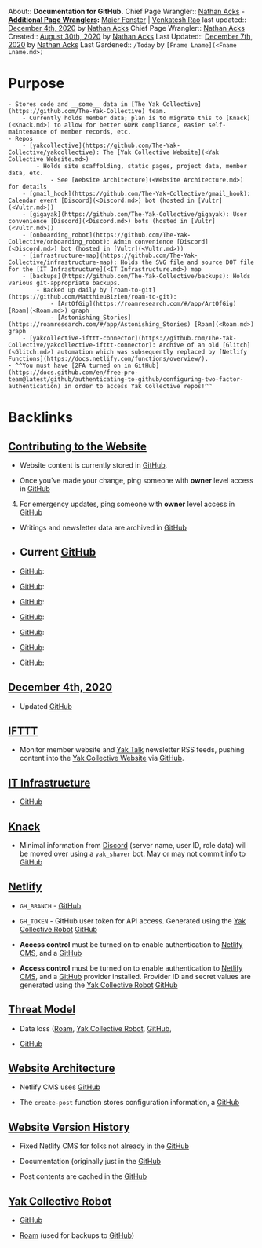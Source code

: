 About:: __Documentation for GitHub.__
Chief Page Wrangler:: [Nathan Acks](<Nathan Acks.md>)
    - **[Additional Page Wranglers](<Additional Page Wranglers.md>):** [Maier Fenster](<Maier Fenster.md>) | [Venkatesh Rao](<Venkatesh Rao.md>)
last updated:: [December 4th, 2020](<December 4th, 2020.md>) by [Nathan Acks](<Nathan Acks.md>)
Chief Page Wrangler:: [Nathan Acks](<Nathan Acks.md>)
Created:: [August 30th, 2020](<August 30th, 2020.md>) by [Nathan Acks](<Nathan Acks.md>)
Last Updated:: [December 7th, 2020](<December 7th, 2020.md>) by [Nathan Acks](<Nathan Acks.md>)
Last Gardened:: `/Today` by `[Fname Lname](<Fname Lname.md>)`
# Purpose
    - Stores code and __some__ data in [The Yak Collective](https://github.com/The-Yak-Collective) team.
        - Currently holds member data; plan is to migrate this to [Knack](<Knack.md>) to allow for better GDPR compliance, easier self-maintenance of member records, etc.
    - Repos
        - [yakcollective](https://github.com/The-Yak-Collective/yakcollective): The [Yak Collective Website](<Yak Collective Website.md>)
            - Holds site scaffolding, static pages, project data, member data, etc.
                - See [Website Architecture](<Website Architecture.md>) for details
        - [gmail_hook](https://github.com/The-Yak-Collective/gmail_hook): Calendar event [Discord](<Discord.md>) bot (hosted in [Vultr](<Vultr.md>))
        - [gigayak](https://github.com/The-Yak-Collective/gigayak): User convenience [Discord](<Discord.md>) bots (hosted in [Vultr](<Vultr.md>))
        - [onboarding_robot](https://github.com/The-Yak-Collective/onboarding_robot): Admin convenience [Discord](<Discord.md>) bot (hosted in [Vultr](<Vultr.md>))
        - [infrastructure-map](https://github.com/The-Yak-Collective/infrastructure-map): Holds the SVG file and source DOT file for the [IT Infrastructure](<IT Infrastructure.md>) map
        - [backups](https://github.com/The-Yak-Collective/backups): Holds various git-appropriate backups.
            - Backed up daily by [roam-to-git](https://github.com/MatthieuBizien/roam-to-git):
                - [ArtOfGig](https://roamresearch.com/#/app/ArtOfGig) [Roam](<Roam.md>) graph
                - [Astonishing_Stories](https://roamresearch.com/#/app/Astonishing_Stories) [Roam](<Roam.md>) graph
        - [yakcollective-ifttt-connector](https://github.com/The-Yak-Collective/yakcollective-ifttt-connector): Archive of an old [Glitch](<Glitch.md>) automation which was subsequently replaced by [Netlify Functions](https://docs.netlify.com/functions/overview/).
    - ^^You must have [2FA turned on in GitHub](https://docs.github.com/en/free-pro-team@latest/github/authenticating-to-github/configuring-two-factor-authentication) in order to access Yak Collective repos!^^

# Backlinks
## [Contributing to the Website](<Contributing to the Website.md>)
- Website content is currently stored in [GitHub](<GitHub.md>).

- Once you've made your change, ping someone with **owner** level access in [GitHub](<GitHub.md>)

4. For emergency updates, ping someone with **owner** level access in [GitHub](<GitHub.md>)

- Writings and newsletter data are archived in [GitHub](<GitHub.md>)

- ## Current [GitHub](<GitHub.md>)

- [GitHub](<GitHub.md>):

- [GitHub](<GitHub.md>):

- [GitHub](<GitHub.md>):

- [GitHub](<GitHub.md>):

- [GitHub](<GitHub.md>):

- [GitHub](<GitHub.md>):

- [GitHub](<GitHub.md>):

## [December 4th, 2020](<December 4th, 2020.md>)
- Updated [GitHub](<GitHub.md>)

## [IFTTT](<IFTTT.md>)
- Monitor member website and [Yak Talk](<Yak Talk.md>) newsletter RSS feeds, pushing content into the [Yak Collective Website](<Yak Collective Website.md>) via [GitHub](<GitHub.md>).

## [IT Infrastructure](<IT Infrastructure.md>)
- [GitHub](<GitHub.md>)

## [Knack](<Knack.md>)
- Minimal information from [Discord](<Discord.md>) (server name, user ID, role data) will be moved over using a `yak_shaver` bot. May or may not commit info to [GitHub](<GitHub.md>)

## [Netlify](<Netlify.md>)
- `GH_BRANCH` - [GitHub](<GitHub.md>)

- `GH_TOKEN` - GitHub user token for API access. Generated using the [Yak Collective Robot](<Yak Collective Robot.md>) [GitHub](<GitHub.md>)

- **Access control** must be turned on to enable authentication to [Netlify CMS](https://www.netlifycms.org/), and a [GitHub](<GitHub.md>)

- **Access control** must be turned on to enable authentication to [Netlify CMS](https://www.netlifycms.org/), and a [GitHub](<GitHub.md>) provider installed. Provider ID and secret values are generated using the [Yak Collective Robot](<Yak Collective Robot.md>) [GitHub](<GitHub.md>)

## [Threat Model](<Threat Model.md>)
- Data loss ([Roam](<Roam.md>), [Yak Collective Robot](<Yak Collective Robot.md>), [GitHub](<GitHub.md>),

- [GitHub](<GitHub.md>)

## [Website Architecture](<Website Architecture.md>)
- Netlify CMS uses [GitHub](<GitHub.md>)

- The `create-post` function stores configuration information, a [GitHub](<GitHub.md>)

## [Website Version History](<Website Version History.md>)
- Fixed Netlify CMS for folks not already in the [GitHub](<GitHub.md>)

- Documentation (originally just in the [GitHub](<GitHub.md>)

- Post contents are cached in the [GitHub](<GitHub.md>)

## [Yak Collective Robot](<Yak Collective Robot.md>)
- [GitHub](<GitHub.md>)

- [Roam](<Roam.md>) (used for backups to [GitHub](<GitHub.md>))


